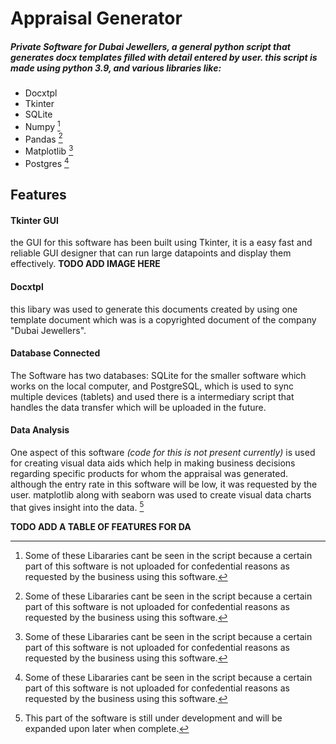 # Appraisal Generator
##### *Private Software for Dubai Jewellers, a general python script that generates docx templates filled with detail entered by user. this script is made using python 3.9, and various libraries like:*

- Docxtpl
- Tkinter
- SQLite
- Numpy [^1]
- Pandas [^1]
- Matplotlib [^1]
- Postgres [^1]
## Features 
#### Tkinter GUI
the GUI for this software has been built using Tkinter, it is a easy fast and reliable GUI designer that can run large datapoints and display them effectively.
 **TODO ADD IMAGE HERE**
#### Docxtpl
this libary was used to generate this documents created by using one template document which was is a copyrighted document of the company "Dubai Jewellers".

#### Database Connected
The Software has two databases: SQLite for the smaller software which works on the local computer, and PostgreSQL, which is used to sync multiple devices (tablets) and used there is a intermediary script that handles the data transfer which will be uploaded in the future.

#### Data Analysis
One aspect of this software *(code for this is not present currently)* is used for creating visual data aids which help in making business decisions regarding specific products for whom the appraisal was generated. although the entry rate in this software will be low, it was requested by the user. matplotlib along with seaborn was used to create visual data charts that gives insight into the data. [^2]

**TODO ADD A TABLE OF FEATURES FOR DA**

[^1]: Some of these Libararies cant be seen in the script because a certain part of this software is not uploaded for confedential reasons as requested by the business using this software. 
[^2]: This part of the software is still under development and will be expanded upon later when complete.
